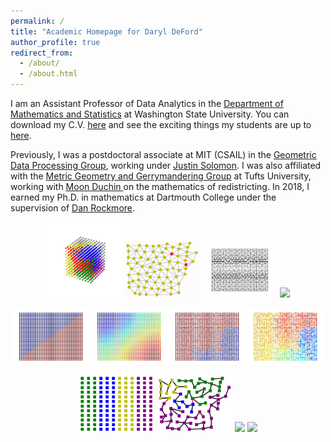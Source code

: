 ```yaml
---
permalink: /
title: "Academic Homepage for Daryl DeFord"
author_profile: true
redirect_from: 
  - /about/
  - /about.html
---
```



<p> I am an Assistant Professor of Data Analytics in the <a href="http://math.wsu.edu">Department of Mathematics and Statistics</a> at Washington State University.
You can download  my C.V. <a href="./files/CV_DeFord.pdf"> here</a> and see the exciting things my students are up to
 <a href="students">here</a>. </p>
<p> Previously, I was a postdoctoral associate at MIT (CSAIL)
 in the
 <a href="http://groups.csail.mit.edu/gdpgroup/">Geometric Data Processing
 Group</a>, working under <a href="http://people.csail.mit.edu/jsolomon/">
 Justin Solomon</a>. I was also affiliated with the <a href="https://mggg.org">Metric Geometry and Gerrymandering Group</a> at Tufts University, 
 working with <a href ="https://https://math.cornell.edu/moon-duchin/">Moon Duchin </a> on the mathematics of redistricting. 
 In 2018,  I earned my Ph.D. in mathematics at Dartmouth College under the supervision of 
 <a href="https://home.dartmouth.edu/faculty-directory/daniel-rockmore">
Dan Rockmore</a>. </p>

<p align="center">
  <img src="./images/space10.gif" width="24%" />
  <img src="./images/sir3.gif" width="24%" />
   <img src="./images/tetgifgif.gif" width="24%" />
<img src="./images/100d_go.gif" width="24%" />
</p>

<p align="center">
  <img src="./images/sg1.gif" width="24%" />
  <img src="./images/sg3.gif" width="24%" />
   <img src="./images/sg2.gif" width="24%" />
<img src="./images/sg4.gif" width="24%" />
</p>

<p align="center">
  <img src="./images/lifted_gif.gif" width="24%" />
  <img src="./images/LWAR.gif" width="24%" />
  <img src="./images/TWOEDGE_1.gif" width="24%" />
   <img src="./images/marked_big_cheat.gif" width="24%" />
</p>
